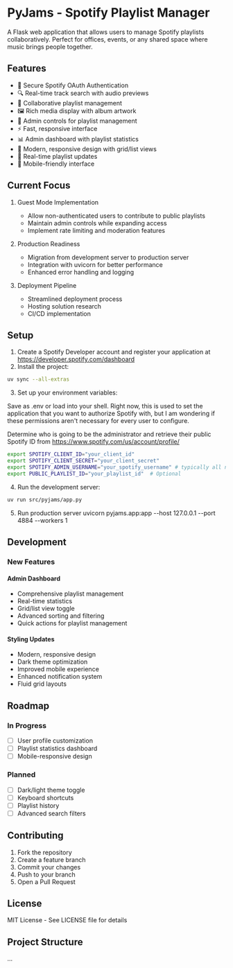 # PyJams - Spotify Playlist Manager

A Flask web application that allows users to manage Spotify playlists collaboratively. Perfect for offices, events, or any shared space where music brings people together.

## Features

- 🔐 Secure Spotify OAuth Authentication
- 🔍 Real-time track search with audio previews
- 🎵 Collaborative playlist management
- 🖼️ Rich media display with album artwork
- 👥 Admin controls for playlist management
- ⚡ Fast, responsive interface
- 📊 Admin dashboard with playlist statistics
- 🎨 Modern, responsive design with grid/list views
- 🔄 Real-time playlist updates
- 📱 Mobile-friendly interface

## Current Focus

1. Guest Mode Implementation
   - Allow non-authenticated users to contribute to public playlists
   - Maintain admin controls while expanding access
   - Implement rate limiting and moderation features

2. Production Readiness
   - Migration from development server to production server
   - Integration with uvicorn for better performance
   - Enhanced error handling and logging

3. Deployment Pipeline
   - Streamlined deployment process
   - Hosting solution research
   - CI/CD implementation

## Setup

1. Create a Spotify Developer account and register your application at https://developer.spotify.com/dashboard
2. Install the project:

```bash
uv sync --all-extras
```

3. Set up your environment variables:

Save as .env or load into your shell. Right now, this is used to set the application that you want to authorize Spotify with,
but I am wondering if these permissions aren't necessary for every user to configure.

Determine who is going to be the administrator and retrieve their public Spotify ID from https://www.spotify.com/us/account/profile/

```bash
export SPOTIFY_CLIENT_ID="your_client_id"
export SPOTIFY_CLIENT_SECRET="your_client_secret"
export SPOTIFY_ADMIN_USERNAME="your_spotify_username" # typically all numerical
export PUBLIC_PLAYLIST_ID="your_playlist_id"  # Optional
```

4. Run the development server:

```bash
uv run src/pyjams/app.py
```

5. Run production server
uvicorn pyjams.app:app --host 127.0.0.1 --port 4884 --workers 1

## Development


### New Features

#### Admin Dashboard
- Comprehensive playlist management
- Real-time statistics
- Grid/list view toggle
- Advanced sorting and filtering
- Quick actions for playlist management

#### Styling Updates
- Modern, responsive design
- Dark theme optimization
- Improved mobile experience
- Enhanced notification system
- Fluid grid layouts

## Roadmap

### In Progress

- [ ] User profile customization
- [ ] Playlist statistics dashboard
- [ ] Mobile-responsive design

### Planned

- [ ] Dark/light theme toggle
- [ ] Keyboard shortcuts
- [ ] Playlist history
- [ ] Advanced search filters

## Contributing

1. Fork the repository
2. Create a feature branch
3. Commit your changes
4. Push to your branch
5. Open a Pull Request

## License

MIT License - See LICENSE file for details

## Project Structure
...   